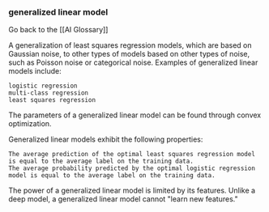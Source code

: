 ### generalized linear model

Go back to the [[AI Glossary]]


A generalization of least squares regression models, which are based on Gaussian noise, to other types of models based on other types of noise, such as Poisson noise or categorical noise. Examples of generalized linear models include:

    logistic regression
    multi-class regression
    least squares regression

The parameters of a generalized linear model can be found through convex optimization.

Generalized linear models exhibit the following properties:

    The average prediction of the optimal least squares regression model is equal to the average label on the training data.
    The average probability predicted by the optimal logistic regression model is equal to the average label on the training data.

The power of a generalized linear model is limited by its features. Unlike a deep model, a generalized linear model cannot "learn new features."

